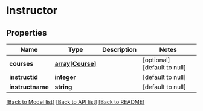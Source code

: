 # Instructor

## Properties
Name | Type | Description | Notes
------------ | ------------- | ------------- | -------------
**courses** | [**array[Course]**](Course.md) |  | [optional] [default to null]
**instructid** | **integer** |  | [default to null]
**instructname** | **string** |  | [default to null]

[[Back to Model list]](../README.md#documentation-for-models) [[Back to API list]](../README.md#documentation-for-api-endpoints) [[Back to README]](../README.md)


